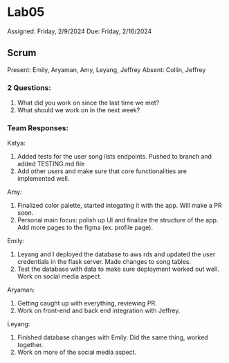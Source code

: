 # Lab05

Assigned: Friday, 2/9/2024
Due: Friday, 2/16/2024

## Scrum

Present: Emily, Aryaman, Amy, Leyang, Jeffrey
Absent: Collin, Jeffrey

### 2 Questions:

1. What did you work on since the last time we met?
2. What should we work on in the next week?

### Team Responses:

Katya:

1. Added tests for the user song lists endpoints. Pushed to branch and added TESTING.md file
2. Add other users and make sure that core functionalities are implemented well.

Amy:

1. Finalized color palette, started integating it with the app. Will make a PR soon.
2. Personal main focus: polish up UI and finalize the structure of the app. Add more pages to the figma (ex. profile page).

Emily:

1. Leyang and I deployed the database to aws rds and updated the user credentials in the flask server. Made changes to song tables.
2. Test the database with data to make sure deployment worked out well. Work on social media aspect.

Aryaman:

1. Getting caught up with everything, reviewing PR.
2. Work on front-end and back end integration with Jeffrey.

Leyang:

1. Finished database changes with Emily. Did the same thing, worked together.
2. Work on more of the social media aspect.


